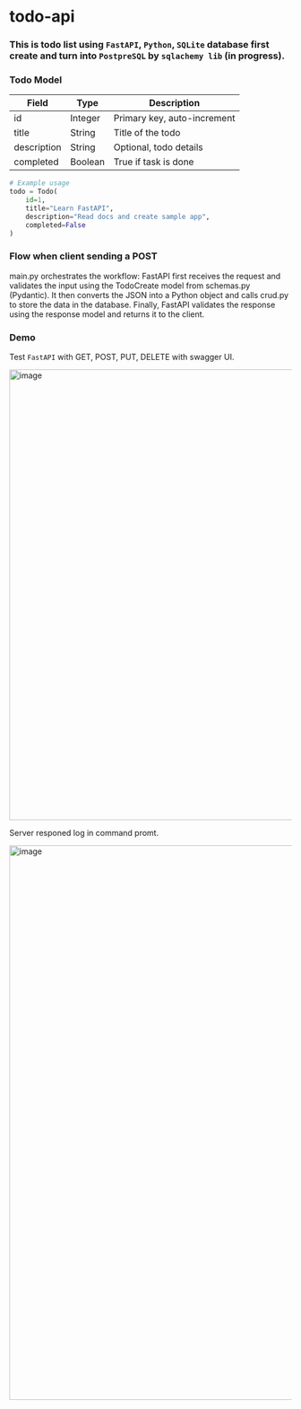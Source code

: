 # todo-api
### This is todo list using `FastAPI`, `Python`, `SQLite` database first create and turn into `PostpreSQL` by `sqlachemy lib` (in progress).

### Todo Model

| Field       | Type     | Description           |
|------------|---------|----------------------|
| id         | Integer | Primary key, auto-increment |
| title      | String  | Title of the todo    |
| description| String  | Optional, todo details |
| completed  | Boolean | True if task is done |

```python
# Example usage
todo = Todo(
    id=1,
    title="Learn FastAPI",
    description="Read docs and create sample app",
    completed=False
)
```

### Flow when client sending a POST

main.py orchestrates the workflow: FastAPI first receives the request and validates the input using the TodoCreate model from schemas.py (Pydantic). It then converts the JSON into a Python object and calls crud.py to store the data in the database. Finally, FastAPI validates the response using the response model and returns it to the client.

### Demo
Test `FastAPI` with GET, POST, PUT, DELETE with swagger UI.

<img width="1528" height="803" alt="image" src="https://github.com/user-attachments/assets/b73d66a3-78f2-436e-9f2d-85ea6c5bde5a" />

Server responed log in command promt.

<img width="1910" height="988" alt="image" src="https://github.com/user-attachments/assets/b334ceb5-5c16-44fe-b88b-6f02220a33bd" />
